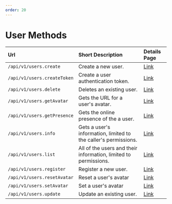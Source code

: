 ```yaml
---
order: 20
---
```


# User Methods
| Url | Short Description | Details Page |
| :--- | :--- | :--- |
| `/api/v1/users.create` | Create a new user. | [Link](create.md) |
| `/api/v1/users.createToken` | Create a user authentication token. | [Link](createToken.md) |
| `/api/v1/users.delete` | Deletes an existing user. | [Link](delete.md) |
| `/api/v1/users.getAvatar` | Gets the URL for a user's avatar. | [Link](getAvatar.md) |
| `/api/v1/users.getPresence` | Gets the online presence of the a user. | [Link](getPresence.md) |
| `/api/v1/users.info` | Gets a user's information, limited to the caller's permissions. | [Link](info.md) |
| `/api/v1/users.list` | All of the users and their information, limited to permissions. | [Link](list.md) |
| `/api/v1/users.register` | Register a new user. | [Link](register.md) |
| `/api/v1/users.resetAvatar` | Reset a user's avatar | [Link](resetAvatar.md) |
| `/api/v1/users.setAvatar` | Set a user's avatar | [Link](setAvatar.md) |
| `/api/v1/users.update` | Update an existing user. | [Link](update.md) |
